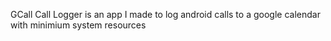GCall Call Logger is an app I made to log android calls to a google calendar with minimium system resources